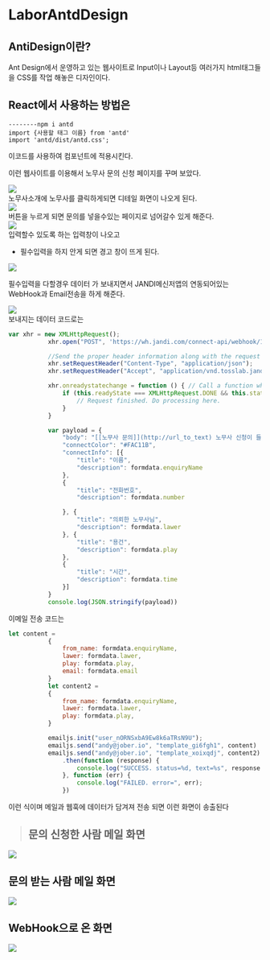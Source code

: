 # LaborAntdDesign

## AntiDesign이란?
Ant Design에서 운영하고 있는 웹사이트로 Input이나 Layout등 여러가지 html태그들을 CSS를 작업 해놓은 디자인이다.

## React에서 사용하는 방법은 
```
--------npm i antd 
import {사용할 태그 이름} from 'antd'
import 'antd/dist/antd.css';
```

이코드를 사용하여 컴포넌트에 적용시킨다.

이런 웹사이트를 이용해서 노무사 문의 신청 페이지를 꾸며 보았다.
<div>
<img src="https://github.com/yeonghoon123/antd/blob/master/gitimages/content.PNG">
</div>
노무사소개에 노무사를 클릭하게되면 디테일 화면이 나오게 된다.
<div>
<img src="./gitimages/detail.png">
</div>
버튼을 누르게 되면 문의를 넣을수있는 페이지로 넘어갈수 있게 해준다.

<div>
<img src="./gitimages/content.png">
</div>
 입력할수 있도록 하는 입력창이 나오고
 
* 필수입력을 하지 안게 되면 경고 창이 뜨게 된다.
 <div>
 <img src="./gitimages/important.png">
</div>

 필수입력을 다할경우 데이터 가 보내지면서 JANDI메신저앱의 연동되어있는 WebHook과 Email전송을 하게 해준다.
<div>
 <img src="./gitimages/senddata.png">
</div>
 보내지는 데이터 코드로는 

 ```javascript
 var xhr = new XMLHttpRequest();
            xhr.open("POST", 'https://wh.jandi.com/connect-api/webhook/18007791/2ee1e9fdb8febe410ab4734d7d46d211', false);

            //Send the proper header information along with the request
            xhr.setRequestHeader("Content-Type", "application/json");
            xhr.setRequestHeader("Accept", "application/vnd.tosslab.jandi-v2+json");

            xhr.onreadystatechange = function () { // Call a function when the state changes.
                if (this.readyState === XMLHttpRequest.DONE && this.status === 200) {
                    // Request finished. Do processing here.
                }
            }

            var payload = {
                "body": "[[노무사 문의]](http://url_to_text) 노무사 신청이 들어왔습니다.",
                "connectColor": "#FAC11B",
                "connectInfo": [{
                    "title": "이름",
                    "description": formdata.enquiryName
                },
                {
                    "title": "전화번호",
                    "description": formdata.number

                }, {
                    "title": "의뢰한 노무사님",
                    "description": formdata.lawer
                }, {
                    "title": "용건",
                    "description": formdata.play
                },
                {
                    "title": "시간",
                    "description": formdata.time
                }]
            }
            console.log(JSON.stringify(payload))
 ```

 이메일 전송 코드는
 ```javascript
 let content =
            {
                from_name: formdata.enquiryName,
                lawer: formdata.lawer,
                play: formdata.play,
                email: formdata.email
            }
            let content2 =
            {
                from_name: formdata.enquiryName,
                lawer: formdata.lawer,
                play: formdata.play,
            }

            emailjs.init("user_nORNSxbA9Ew8k6aTRsN9U");
            emailjs.send("andy@jober.io", "template_gi6fgh1", content)
            emailjs.send("andy@jober.io", "template_xoixqdj", content2)
                .then(function (response) {
                    console.log("SUCCESS. status=%d, text=%s", response.status, response.text);
                }, function (err) {
                    console.log("FAILED. error=", err);
                })
 ```

 이런 식이며 메일과 웹훅에 데이터가 담겨져 전송 되면 이런 화면이 송출된다
>## 문의 신청한 사람 메일 화면
 <div>
 <img src="./gitimages/sendgetmail
 .png">
</div>

## 문의 받는 사람 메일 화면
 <div>
 <img src="./gitimages/getmail.png">
</div>

## WebHook으로 온 화면
<div> 
<img src="./gitimages/webhook.png"></div>
